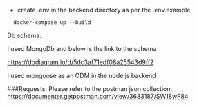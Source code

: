 

- create .env in the backend directory as per the .env.example

``  
docker-compose up --build 
`` 


Db schema:


I used MongoDb and below is the link to the schema

https://dbdiagram.io/d/5dc3af71edf08a25543d9ff2

I used mongoose as an ODM in the node js backend


###Requests:
Please refer to the postman json collection: https://documenter.getpostman.com/view/3683187/SW18wF84


 
 
